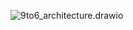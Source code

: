 ![9to6_architecture.drawio](/uploads/c9b309ad96a333c0b32938686df959a6/9to6_architecture.drawio.png)
